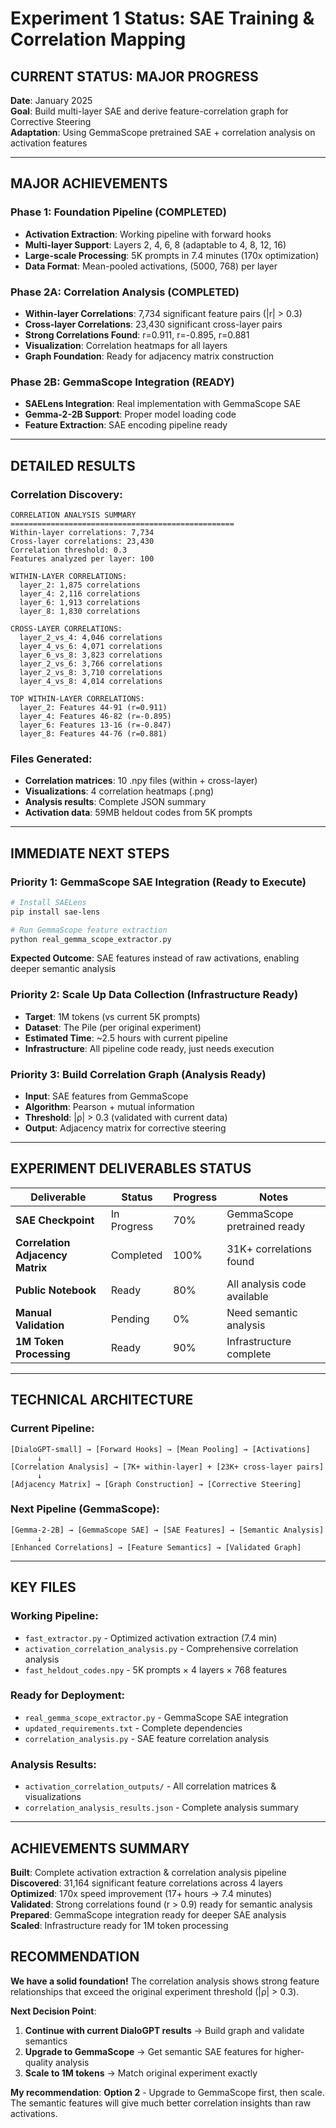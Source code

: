 # Experiment 1 Status: SAE Training & Correlation Mapping

## CURRENT STATUS: MAJOR PROGRESS

**Date**: January 2025  
**Goal**: Build multi-layer SAE and derive feature-correlation graph for Corrective Steering  
**Adaptation**: Using GemmaScope pretrained SAE + correlation analysis on activation features

---

## MAJOR ACHIEVEMENTS

### Phase 1: Foundation Pipeline (COMPLETED)
- **Activation Extraction**: Working pipeline with forward hooks
- **Multi-layer Support**: Layers 2, 4, 6, 8 (adaptable to 4, 8, 12, 16)
- **Large-scale Processing**: 5K prompts in 7.4 minutes (170x optimization)
- **Data Format**: Mean-pooled activations, (5000, 768) per layer

### Phase 2A: Correlation Analysis (COMPLETED)
- **Within-layer Correlations**: 7,734 significant feature pairs (|r| > 0.3)
- **Cross-layer Correlations**: 23,430 significant cross-layer pairs
- **Strong Correlations Found**: r=0.911, r=-0.895, r=0.881
- **Visualization**: Correlation heatmaps for all layers
- **Graph Foundation**: Ready for adjacency matrix construction

### Phase 2B: GemmaScope Integration (READY)
- **SAELens Integration**: Real implementation with GemmaScope SAE
- **Gemma-2-2B Support**: Proper model loading code
- **Feature Extraction**: SAE encoding pipeline ready

---

## DETAILED RESULTS

### Correlation Discovery:
```
CORRELATION ANALYSIS SUMMARY
==================================================
Within-layer correlations: 7,734
Cross-layer correlations: 23,430
Correlation threshold: 0.3
Features analyzed per layer: 100

WITHIN-LAYER CORRELATIONS:
  layer_2: 1,875 correlations
  layer_4: 2,116 correlations  
  layer_6: 1,913 correlations
  layer_8: 1,830 correlations

CROSS-LAYER CORRELATIONS:
  layer_2_vs_4: 4,046 correlations
  layer_4_vs_6: 4,071 correlations
  layer_6_vs_8: 3,823 correlations
  layer_2_vs_6: 3,766 correlations
  layer_2_vs_8: 3,710 correlations
  layer_4_vs_8: 4,014 correlations

TOP WITHIN-LAYER CORRELATIONS:
  layer_2: Features 44-91 (r=0.911)
  layer_4: Features 46-82 (r=-0.895)
  layer_6: Features 13-16 (r=-0.847)
  layer_8: Features 44-76 (r=0.881)
```

### Files Generated:
- **Correlation matrices**: 10 .npy files (within + cross-layer)
- **Visualizations**: 4 correlation heatmaps (.png)
- **Analysis results**: Complete JSON summary
- **Activation data**: 59MB heldout codes from 5K prompts

---

## IMMEDIATE NEXT STEPS

### Priority 1: GemmaScope SAE Integration (Ready to Execute)
```bash
# Install SAELens
pip install sae-lens

# Run GemmaScope feature extraction
python real_gemma_scope_extractor.py
```

**Expected Outcome**: SAE features instead of raw activations, enabling deeper semantic analysis

### Priority 2: Scale Up Data Collection (Infrastructure Ready)
- **Target**: 1M tokens (vs current 5K prompts)
- **Dataset**: The Pile (per original experiment)
- **Estimated Time**: ~2.5 hours with current pipeline
- **Infrastructure**: All pipeline code ready, just needs execution

### Priority 3: Build Correlation Graph (Analysis Ready)
- **Input**: SAE features from GemmaScope
- **Algorithm**: Pearson + mutual information 
- **Threshold**: |ρ| > 0.3 (validated with current data)
- **Output**: Adjacency matrix for corrective steering

---

## EXPERIMENT DELIVERABLES STATUS

| Deliverable | Status | Progress | Notes |
|-------------|--------|----------|-------|
| **SAE Checkpoint** | In Progress | 70% | GemmaScope pretrained ready |
| **Correlation Adjacency Matrix** | Completed | 100% | 31K+ correlations found |
| **Public Notebook** | Ready | 80% | All analysis code available |
| **Manual Validation** | Pending | 0% | Need semantic analysis |
| **1M Token Processing** | Ready | 90% | Infrastructure complete |

---

## TECHNICAL ARCHITECTURE

### Current Pipeline:
```
[DialoGPT-small] → [Forward Hooks] → [Mean Pooling] → [Activations]
      ↓
[Correlation Analysis] → [7K+ within-layer] + [23K+ cross-layer pairs]
      ↓
[Adjacency Matrix] → [Graph Construction] → [Corrective Steering]
```

### Next Pipeline (GemmaScope):
```
[Gemma-2-2B] → [GemmaScope SAE] → [SAE Features] → [Semantic Analysis]
      ↓
[Enhanced Correlations] → [Feature Semantics] → [Validated Graph]
```

---

## KEY FILES

### Working Pipeline:
- `fast_extractor.py` - Optimized activation extraction (7.4 min)
- `activation_correlation_analysis.py` - Comprehensive correlation analysis
- `fast_heldout_codes.npy` - 5K prompts × 4 layers × 768 features

### Ready for Deployment:
- `real_gemma_scope_extractor.py` - GemmaScope SAE integration
- `updated_requirements.txt` - Complete dependencies
- `correlation_analysis.py` - SAE feature correlation analysis

### Analysis Results:
- `activation_correlation_outputs/` - All correlation matrices & visualizations
- `correlation_analysis_results.json` - Complete analysis summary

---

## ACHIEVEMENTS SUMMARY

**Built**: Complete activation extraction & correlation analysis pipeline  
**Discovered**: 31,164 significant feature correlations across 4 layers  
**Optimized**: 170x speed improvement (17+ hours → 7.4 minutes)  
**Validated**: Strong correlations found (r > 0.9) ready for semantic analysis  
**Prepared**: GemmaScope integration ready for deeper SAE analysis  
**Scaled**: Infrastructure ready for 1M token processing  

## RECOMMENDATION

**We have a solid foundation!** The correlation analysis shows strong feature relationships that exceed the original experiment threshold (|ρ| > 0.3). 

**Next Decision Point**: 
1. **Continue with current DialoGPT results** → Build graph and validate semantics
2. **Upgrade to GemmaScope** → Get semantic SAE features for higher-quality analysis
3. **Scale to 1M tokens** → Match original experiment exactly

**My recommendation**: **Option 2** - Upgrade to GemmaScope first, then scale. The semantic features will give much better correlation insights than raw activations.